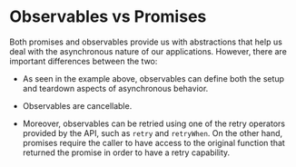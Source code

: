 # Observables vs Promises

Both promises and observables provide us with abstractions that help us deal with the asynchronous nature of our applications. However, there are important differences between the two:

- As seen in the example above, observables can define both the setup and teardown aspects of asynchronous behavior.

- Observables are cancellable.

- Moreover, observables can be retried using one of the retry operators provided by the API, such as `retry` and `retryWhen`. On the other hand, promises require the caller to have access to the original function that returned the promise in order to have a retry capability.
